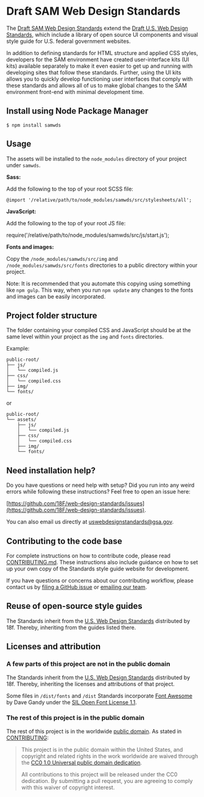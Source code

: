 # Draft SAM Web Design Standards

The [Draft SAM Web Design Standards](http://jbrucegsa.github.io/sam-web-design-standards/) extend the [Draft U.S. Web Design Standards](https://playbook.cio.gov/designstandards), which include a library of open source UI components and visual style guide for U.S. federal government websites.

In addition to defining standards for HTML structure and applied CSS styles, developers for the SAM environment have created user-interface kits (UI kits) available separately to make it even easier to get up and running with developing sites that follow these standards. Further, using the UI kits allows you to quickly develop functioning user interfaces that comply with these standards and allows all of us to make global changes to the SAM environment front-end with minimal development time.

## Install using Node Package Manager

```$ npm install samwds```

## Usage

The assets will be installed to the ```node_modules``` directory of your project under ```samwds```.

**Sass:**

Add the following to the top of your root SCSS file:

```@import '/relative/path/to/node_modules/samwds/src/stylesheets/all';```

**JavaScript:**

Add the following to the top of your root JS file:

require('/relative/path/to/node_modules/samwds/src/js/start.js');

**Fonts and images:**

Copy the ```/node_modules/samwds/src/img``` and ```/node_modules/samwds/src/fonts``` directories to a public directory within your project.

Note: It is recommended that you automate this copying using something like ```npm gulp```. This way, when you run ```npm update``` any changes to the fonts and images can be easily incorporated.

## Project folder structure

The folder containing your compiled CSS and JavaScript should be at the same level within your project as the ```img``` and ```fonts``` directories.

Example:

```
public-root/
├── js/
│   └── compiled.js
├── css/
│   └── compiled.css
├── img/
└── fonts/
```

or

```
public-root/
└── assets/
	├── js/
	│   └── compiled.js
	├── css/
	│   └── compiled.css
	├── img/
	└── fonts/
```

## Need installation help?

Do you have questions or need help with setup? Did you run into any weird errors while following these instructions? Feel free to open an issue here:

[https://github.com/18F/web-design-standards/issues](https://github.com/18F/web-design-standards/issues).

You can also email us directly at uswebdesignstandards@gsa.gov.

## Contributing to the code base

For complete instructions on how to contribute code, please read [CONTRIBUTING.md](https://github.com/18F/web-design-standards/blob/18f-pages-staging/CONTRIBUTING.md). These instructions also include guidance on how to set up your own copy of the Standards style guide website for development.

If you have questions or concerns about our contributing workflow, please contact us by [filing a GitHub issue](https://github.com/18F/web-design-standards/issues) or [emailing our team](mailto:uswebdesignstandards@gsa.gov).

## Reuse of open-source style guides

The Standards inherit from the [U.S. Web Design Standards](https://standards.usa.gov) distributed by 18f. Thereby, inheriting from the guides listed there.

## Licenses and attribution

### A few parts of this project are not in the public domain

The Standards inherit from the [U.S. Web Design Standards](https://standards.usa.gov) distributed by 18f. Thereby, inheriting the licenses and attributions of that project.

Some files in ```/dist/fonts``` and ```/dist``` Standards incorporate [Font Awesome](http://fontawesome.io/) by Dave Gandy under the [SIL Open Font License 1.1](http://scripts.sil.org/OFL).

### The rest of this project is in the public domain

The rest of this project is in the worldwide [public domain](LICENSE.md). As stated in [CONTRIBUTING](CONTRIBUTING.md):

> This project is in the public domain within the United States, and copyright and related rights in the work worldwide are waived through the [CC0 1.0 Universal public domain dedication](https://creativecommons.org/publicdomain/zero/1.0/).
>
> All contributions to this project will be released under the CC0 dedication. By submitting a pull request, you are agreeing to comply with this waiver of copyright interest.
